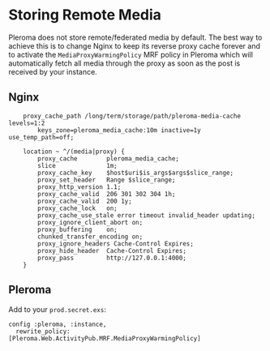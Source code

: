 # Storing Remote Media

Pleroma does not store remote/federated media by default. The best way to achieve this is to change Nginx to keep its reverse proxy cache
forever and to activate the `MediaProxyWarmingPolicy` MRF policy in Pleroma which will automatically fetch all media through the proxy
as soon as the post is received by your instance.

## Nginx

```
    proxy_cache_path /long/term/storage/path/pleroma-media-cache levels=1:2
        keys_zone=pleroma_media_cache:10m inactive=1y use_temp_path=off;

    location ~ ^/(media|proxy) {
        proxy_cache        pleroma_media_cache;
        slice              1m;
        proxy_cache_key    $host$uri$is_args$args$slice_range;
        proxy_set_header   Range $slice_range;
        proxy_http_version 1.1;
        proxy_cache_valid  206 301 302 304 1h;
        proxy_cache_valid  200 1y;
        proxy_cache_lock   on;
        proxy_cache_use_stale error timeout invalid_header updating;
        proxy_ignore_client_abort on;
        proxy_buffering    on;
        chunked_transfer_encoding on;
        proxy_ignore_headers Cache-Control Expires;
        proxy_hide_header  Cache-Control Expires;
        proxy_pass         http://127.0.0.1:4000;
    }
```

## Pleroma

Add to your `prod.secret.exs`:

```
config :pleroma, :instance,
  rewrite_policy: [Pleroma.Web.ActivityPub.MRF.MediaProxyWarmingPolicy]
```
